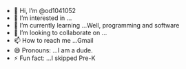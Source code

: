 - 👋 Hi, I’m @od1041052
- 👀 I’m interested in ...
- 🌱 I’m currently learning ...Well, programming and software
- 💞️ I’m looking to collaborate on ...
- 📫 How to reach me ...Gmail
- 😄 Pronouns: ...I am a dude.
- ⚡ Fun fact: ...I skipped Pre-K

<!---
od1041052/od1041052 is a ✨ special ✨ repository because its `README.md` (this file) appears on your GitHub profile.
You can click the Preview link to take a look at your changes.
--->
